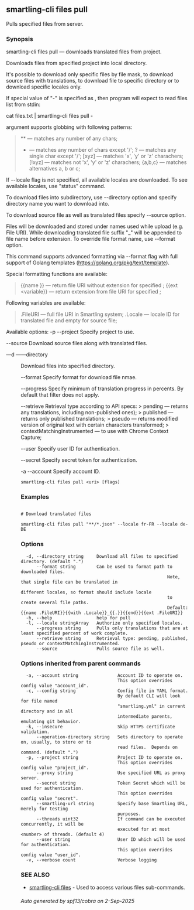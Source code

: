 ## smartling-cli files pull

Pulls specified files from server.

### Synopsis

smartling-cli files pull — downloads translated files from project.

Downloads files from specified project into local directory.

It's possible to download only specific files by file mask, to download source
files with translations, to download file to specific directory or to download
specific locales only.

If special value of "-" is specified as <uri>, then program will expect
to read files list from stdin:

  cat files.txt | smartling-cli files pull -

<uri> argument supports globbing with following patterns:

  > ** — matches any number of any chars;
  > *  — matches any number of chars except '/';
  > ?  — matches any single char except '/';
  > [xyz]   — matches 'x', 'y' or 'z' charachers;
  > [!xyz]  — matches not 'x', 'y' or 'z' charachers;
  > {a,b,c} — matches alternatives a, b or c; </uri>

If --locale flag is not specified, all available locales are downloaded. To
see available locales, use "status" command.

To download files into subdirectory, use --directory option and specify
directory name you want to download into.

To download source file as well as translated files specify --source option.

Files will be downloaded and stored under names used while upload (e.g. File
URI). While downloading translated file suffix "_<locale>" will be appended to
file name before extension. To override file format name, use --format option.

This command supports advanced formatting via --format flag with full
support of Golang templates (https://golang.org/pkg/text/template).

Special formatting functions are available:

  > {{name <variable>}} — return file URI without extension for specified
    <variable>;
  > {{ext <variable}} — return extension from file URI for specified <variable>;

Following variables are available:

  > .FileURI — full file URI in Smartling system;
  > .Locale — locale ID for translated file and empty for source file;


Available options:
  -p --project <project>
    Specify project to use.

  --source
    Download source files along with translated files.

  —d ——directory <dir>
    Download files into specified directory.

  --format <format>
    Specify format for download file nmae.

  --progress <percents>
    Specify minimum of translation progress in percents.
	By default that filter does not apply.

  --retrieve <type>
    Retrieval type according to API specs:
    > pending — returns any translations, including non-published ones);
    > published — returns only published translations;
    > pseudo — returns modified version of original text with certain
               characters transformed;
    > contextMatchingInstrumented — to use with Chrome Context Capture;

  --user <user>
    Specify user ID for authentication.

  --secret <secret>
    Specify secret token for authentication.

  -a --account <account>
    Specify account ID.


```
smartling-cli files pull <uri> [flags]
```

### Examples

```

# Download translated files

smartling-cli files pull "**/*.json" --locale fr-FR --locale de-DE

```

### Options

```
  -d, --directory string     Download all files to specified directory. (default ".")
      --format string        Can be used to format path to downloaded files.
                                                        Note, that single file can be translated in
                                                        different locales, so format should include locale
                                                        to create several file paths.
                                                        Default: {{name .FileURI}}{{with .Locale}}_{{.}}{{end}}{{ext .FileURI}}
  -h, --help                 help for pull
  -l, --locale stringArray   Authorize only specified locales.
      --progress string      Pulls only translations that are at least specified percent of work complete.
      --retrieve string      Retrieval type: pending, published, pseudo or contextMatchingInstrumented.
      --source               Pulls source file as well.
```

### Options inherited from parent commands

```
  -a, --account string               Account ID to operate on.
                                     This option overrides config value "account_id".
  -c, --config string                Config file in YAML format.
                                     By default CLI will look for file named
                                     "smartling.yml" in current directory and in all
                                     intermediate parents, emulating git behavior.
  -k, --insecure                     Skip HTTPS certificate validation.
      --operation-directory string   Sets directory to operate on, usually, to store or to
                                     read files.  Depends on command. (default ".")
  -p, --project string               Project ID to operate on.
                                     This option overrides config value "project_id".
      --proxy string                 Use specified URL as proxy server.
      --secret string                Token Secret which will be used for authentication.
                                     This option overrides config value "secret".
      --smartling-url string         Specify base Smartling URL, merely for testing
                                     purposes.
      --threads uint32               If command can be executed concurrently, it will be
                                     executed for at most <number> of threads. (default 4)
      --user string                  User ID which will be used for authentication.
                                     This option overrides config value "user_id".
  -v, --verbose count                Verbose logging
```

### SEE ALSO

* [smartling-cli files](smartling-cli_files.md)	 - Used to access various files sub-commands.

###### Auto generated by spf13/cobra on 2-Sep-2025

